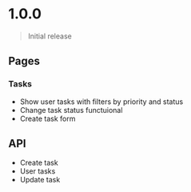 # 1.0.0

> Initial release


## Pages

### Tasks
- Show user tasks with filters by priority and status
- Change task status functuional
- Create task form


## API
- Create task
- User tasks
- Update task
